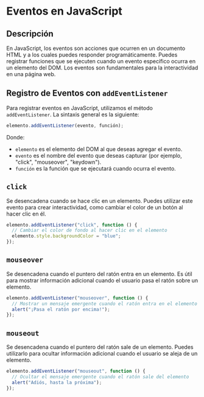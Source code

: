 # Eventos en JavaScript

## Descripción

En JavaScript, los eventos son acciones que ocurren en un documento HTML y a los cuales puedes responder programáticamente. Puedes registrar funciones que se ejecuten cuando un evento específico ocurra en un elemento del DOM. Los eventos son fundamentales para la interactividad en una página web.

## Registro de Eventos con `addEventListener`

Para registrar eventos en JavaScript, utilizamos el método `addEventListener`. La sintaxis general es la siguiente:

```javascript
elemento.addEventListener(evento, función);
```

Donde:

- `elemento` es el elemento del DOM al que deseas agregar el evento.
- `evento` es el nombre del evento que deseas capturar (por ejemplo, "click", "mouseover", "keydown").
- `función` es la función que se ejecutará cuando ocurra el evento.

## `click`

Se desencadena cuando se hace clic en un elemento. Puedes utilizar este evento para crear interactividad, como cambiar el color de un botón al hacer clic en él.

```javascript
elemento.addEventListener("click", function () {
  // Cambiar el color de fondo al hacer clic en el elemento
  elemento.style.backgroundColor = "blue";
});
```

## `mouseover`

Se desencadena cuando el puntero del ratón entra en un elemento. Es útil para mostrar información adicional cuando el usuario pasa el ratón sobre un elemento.

```javascript
elemento.addEventListener("mouseover", function () {
  // Mostrar un mensaje emergente cuando el ratón entra en el elemento
  alert("¡Pasa el ratón por encima!");
});
```

## `mouseout`

Se desencadena cuando el puntero del ratón sale de un elemento. Puedes utilizarlo para ocultar información adicional cuando el usuario se aleja de un elemento.

```javascript
elemento.addEventListener("mouseout", function () {
  // Ocultar el mensaje emergente cuando el ratón sale del elemento
  alert("Adiós, hasta la próxima");
});
```

